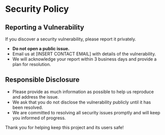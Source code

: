 # Security Policy

## Reporting a Vulnerability

If you discover a security vulnerability, please report it privately.

- **Do not open a public issue.**
- Email us at [INSERT CONTACT EMAIL] with details of the vulnerability.
- We will acknowledge your report within 3 business days and provide a plan for resolution.

## Responsible Disclosure

- Please provide as much information as possible to help us reproduce and address the issue.
- We ask that you do not disclose the vulnerability publicly until it has been resolved.
- We are committed to resolving all security issues promptly and will keep you informed of progress.

Thank you for helping keep this project and its users safe! 